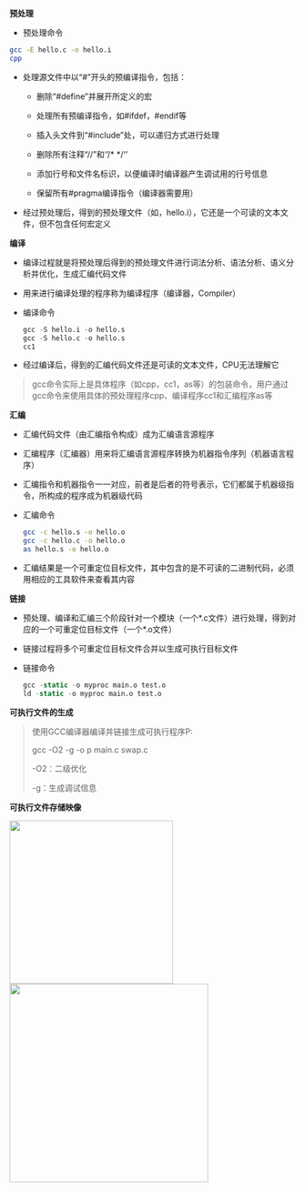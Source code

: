 **预处理**

* 预处理命令

```bash
gcc -E hello.c -o hello.i
cpp
```

* 处理源文件中以“#”开头的预编译指令，包括：
  
  * 删除“#define”并展开所定义的宏
  
  * 处理所有预编译指令，如#ifdef，#endif等
  
  * 插入头文件到“#include”处，可以递归方式进行处理
  
  * 删除所有注释“//”和‘’/* */‘’
  
  * 添加行号和文件名标识，以便编译时编译器产生调试用的行号信息
  
  * 保留所有#pragma编译指令（编译器需要用）

* 经过预处理后，得到的预处理文件（如，hello.i），它还是一个可读的文本文件，但不包含任何宏定义

**编译**

* 编译过程就是将预处理后得到的预处理文件进行词法分析、语法分析、语义分析并优化，生成汇编代码文件

* 用来进行编译处理的程序称为编译程序（编译器，Compiler）

* 编译命令
  
  ```sql
  gcc -S hello.i -o hello.s
  gcc -S hello.c -o hello.s
  cc1
  ```

* 经过编译后，得到的汇编代码文件还是可读的文本文件，CPU无法理解它

> gcc命令实际上是具体程序（如cpp，cc1，as等）的包装命令，用户通过gcc命令来使用具体的预处理程序cpp、编译程序cc1和汇编程序as等

**汇编**

* 汇编代码文件（由汇编指令构成）成为汇编语言源程序

* 汇编程序（汇编器）用来将汇编语言源程序转换为机器指令序列（机器语言程序）

* 汇编指令和机器指令一一对应，前者是后者的符号表示，它们都属于机器级指令，所构成的程序成为机器级代码

* 汇编命令
  
  ```bash
  gcc -c hello.s -o hello.o
  gcc -c hello.c -o hello.o
  as hello.s -o hello.o
  ```

* 汇编结果是一个可重定位目标文件，其中包含的是不可读的二进制代码，必须用相应的工具软件来查看其内容

**链接**

* 预处理、编译和汇编三个阶段针对一个模块（一个*.c文件）进行处理，得到对应的一个可重定位目标文件（一个*.o文件）

* 链接过程将多个可重定位目标文件合并以生成可执行目标文件

* 链接命令
  
  ```sql
  gcc -static -o myproc main.o test.o
  ld -static -o myproc main.o test.o
  ```

**可执行文件的生成**

>  使用GCC编译器编译并链接生成可执行程序P:
> 
> gcc -O2 -g -o p main.c swap.c
> 
> -O2：二级优化
> 
> -g：生成调试信息

**可执行文件存储映像**

<img title="" src="file:///home/kaguya/Pictures/截图/截图%202023-09-26%2023-39-27.png" alt="" data-align="inline" width="287"><img title="" src="file:///home/kaguya/.config/marktext/images/2023-09-26-23-43-36-image.png" alt="" width="349">


